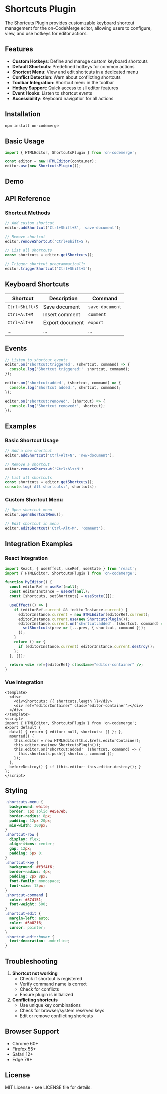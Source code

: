 # Shortcuts Plugin

The Shortcuts Plugin provides customizable keyboard shortcut management for the on-CodeMerge editor, allowing users to configure, view, and use hotkeys for editor actions.

## Features

- **Custom Hotkeys**: Define and manage custom keyboard shortcuts
- **Default Shortcuts**: Predefined hotkeys for common actions
- **Shortcut Menu**: View and edit shortcuts in a dedicated menu
- **Conflict Detection**: Warn about conflicting shortcuts
- **Toolbar Integration**: Shortcut menu in the toolbar
- **Hotkey Support**: Quick access to all editor features
- **Event Hooks**: Listen to shortcut events
- **Accessibility**: Keyboard navigation for all actions

## Installation

```bash
npm install on-codemerge
```

## Basic Usage

```javascript
import { HTMLEditor, ShortcutsPlugin } from 'on-codemerge';

const editor = new HTMLEditor(container);
editor.use(new ShortcutsPlugin());
```

## Demo
<script setup>
import EditorComponent from '../components/EditorComponent.vue';
</script>

<EditorComponent :activePlugins="['ShortcutsPlugin']" />

## API Reference

### Shortcut Methods

```javascript
// Add custom shortcut
editor.addShortcut('Ctrl+Shift+S', 'save-document');

// Remove shortcut
editor.removeShortcut('Ctrl+Shift+S');

// List all shortcuts
const shortcuts = editor.getShortcuts();

// Trigger shortcut programmatically
editor.triggerShortcut('Ctrl+Shift+S');
```

## Keyboard Shortcuts

| Shortcut | Description | Command |
|----------|-------------|---------|
| `Ctrl+Shift+S` | Save document | `save-document` |
| `Ctrl+Alt+M` | Insert comment | `comment` |
| `Ctrl+Alt+E` | Export document | `export` |
| ... | ... | ... |

## Events

```javascript
// Listen to shortcut events
editor.on('shortcut:triggered', (shortcut, command) => {
  console.log('Shortcut triggered:', shortcut, command);
});

editor.on('shortcut:added', (shortcut, command) => {
  console.log('Shortcut added:', shortcut, command);
});

editor.on('shortcut:removed', (shortcut) => {
  console.log('Shortcut removed:', shortcut);
});
```

## Examples

### Basic Shortcut Usage

```javascript
// Add a new shortcut
editor.addShortcut('Ctrl+Alt+N', 'new-document');

// Remove a shortcut
editor.removeShortcut('Ctrl+Alt+N');

// List all shortcuts
const shortcuts = editor.getShortcuts();
console.log('All shortcuts:', shortcuts);
```

### Custom Shortcut Menu

```javascript
// Open shortcut menu
editor.openShortcutMenu();

// Edit shortcut in menu
editor.editShortcut('Ctrl+Alt+M', 'comment');
```

## Integration Examples

### React Integration

```jsx
import React, { useEffect, useRef, useState } from 'react';
import { HTMLEditor, ShortcutsPlugin } from 'on-codemerge';

function MyEditor() {
  const editorRef = useRef(null);
  const editorInstance = useRef(null);
  const [shortcuts, setShortcuts] = useState([]);

  useEffect(() => {
    if (editorRef.current && !editorInstance.current) {
      editorInstance.current = new HTMLEditor(editorRef.current);
      editorInstance.current.use(new ShortcutsPlugin());
      editorInstance.current.on('shortcut:added', (shortcut, command) => {
        setShortcuts(prev => [...prev, { shortcut, command }]);
      });
    }
    return () => {
      if (editorInstance.current) editorInstance.current.destroy();
    };
  }, []);

  return <div ref={editorRef} className="editor-container" />;
}
```

### Vue Integration

```vue
<template>
  <div>
    <div>Shortcuts: {{ shortcuts.length }}</div>
    <div ref="editorContainer" class="editor-container"></div>
  </div>
</template>
<script>
import { HTMLEditor, ShortcutsPlugin } from 'on-codemerge';
export default {
  data() { return { editor: null, shortcuts: [] }; },
  mounted() {
    this.editor = new HTMLEditor(this.$refs.editorContainer);
    this.editor.use(new ShortcutsPlugin());
    this.editor.on('shortcut:added', (shortcut, command) => {
      this.shortcuts.push({ shortcut, command });
    });
  },
  beforeDestroy() { if (this.editor) this.editor.destroy(); }
};
</script>
```

## Styling

```css
.shortcuts-menu {
  background: white;
  border: 1px solid #e5e7eb;
  border-radius: 8px;
  padding: 12px 20px;
  min-width: 300px;
}
.shortcut-row {
  display: flex;
  align-items: center;
  gap: 12px;
  padding: 6px 0;
}
.shortcut-key {
  background: #f3f4f6;
  border-radius: 4px;
  padding: 2px 8px;
  font-family: monospace;
  font-size: 13px;
}
.shortcut-command {
  color: #374151;
  font-weight: 500;
}
.shortcut-edit {
  margin-left: auto;
  color: #3b82f6;
  cursor: pointer;
}
.shortcut-edit:hover {
  text-decoration: underline;
}
```

## Troubleshooting

1. **Shortcut not working**
   - Check if shortcut is registered
   - Verify command name is correct
   - Check for conflicts
   - Ensure plugin is initialized
2. **Conflicting shortcuts**
   - Use unique key combinations
   - Check for browser/system reserved keys
   - Edit or remove conflicting shortcuts

## Browser Support

- Chrome 60+
- Firefox 55+
- Safari 12+
- Edge 79+

## License

MIT License - see LICENSE file for details. 
